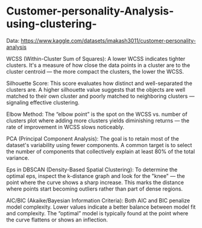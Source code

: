 # Customer-personality-Analysis-using-clustering-

Data: https://www.kaggle.com/datasets/imakash3011/customer-personality-analysis


WCSS (Within-Cluster Sum of Squares):
A lower WCSS indicates tighter clusters. It's a measure of how close the data points in a cluster are to the cluster centroid — the more compact the clusters, the lower the WCSS.

Silhouette Score:
This score evaluates how distinct and well-separated the clusters are. A higher silhouette value suggests that the objects are well matched to their own cluster and poorly matched to neighboring clusters — signaling effective clustering.

Elbow Method:
The “elbow point” is the spot on the WCSS vs. number of clusters plot where adding more clusters yields diminishing returns — the rate of improvement in WCSS slows noticeably.

PCA (Principal Component Analysis):
The goal is to retain most of the dataset's variability using fewer components. A common target is to select the number of components that collectively explain at least 80% of the total variance.

Eps in DBSCAN (Density-Based Spatial Clustering):
To determine the optimal eps, inspect the k-distance graph and look for the "knee" — the point where the curve shows a sharp increase. This marks the distance where points start becoming outliers rather than part of dense regions.

AIC/BIC (Akaike/Bayesian Information Criteria):
Both AIC and BIC penalize model complexity. Lower values indicate a better balance between model fit and complexity. The “optimal” model is typically found at the point where the curve flattens or shows an inflection.
